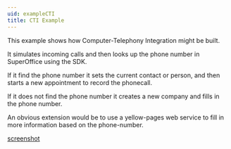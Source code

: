 ```yaml
---
uid: exampleCTI
title: CTI Example
---
```


This example shows how Computer-Telephony Integration might be built.

It simulates incoming calls and then looks up the phone number in SuperOffice using the SDK.

If it find the phone number it sets the current contact or person, and then starts a new appointment to record the phonecall.

If it does not find the phone number it creates a new company and fills in the phone number.

An obvious extension would be to use a yellow-pages web service to fill in more information based on the phone-number.



[screenshot](../images/cti-app.gif)

